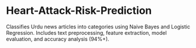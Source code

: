 # Heart-Attack-Risk-Prediction
Classifies Urdu news articles into categories using Naive Bayes and Logistic Regression. Includes text preprocessing, feature extraction, model evaluation, and accuracy analysis (94%+).
